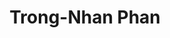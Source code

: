 ---
title: Trong-Nhan Phan
first_name: Trong-Nhan
last_name: Phan

superuser: false

role: Quantitative Research at WorldQuant

organizations:
  - name: WorldQuant
    url: https://www.worldquant.com/

education:
  courses:
    - course: Bachelor Information Security
      institution: University of Information Technology (VNUHCM-UIT)

highlight_name: false

user_groups:
  - Alumni
---